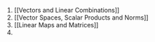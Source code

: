 1. [[Vectors and Linear Combinations]]
2. [[Vector Spaces, Scalar Products and Norms]]
3. [[Linear Maps and Matrices]]
4. 